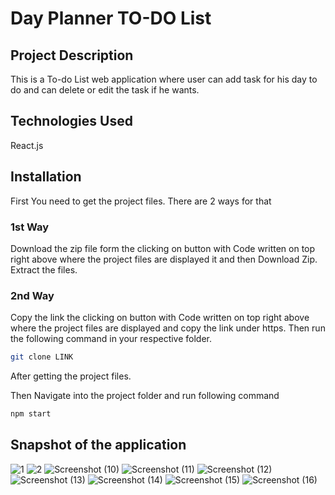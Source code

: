 # Day Planner TO-DO List

## Project Description
This is a To-do List web application where user can add task for his day to do and can delete or edit the task if he wants.

## Technologies Used
React.js

## Installation

First You need to get the project files.
There are 2 ways for that

### 1st Way
Download the zip file form the clicking on button with Code written on top right above where the project files are displayed it and then Download Zip.
Extract the files.

### 2nd Way
Copy the link the clicking on button with Code written on top right above where the project files are displayed and copy the link under https.
Then run the following command in your respective folder.
```bash
git clone LINK
```

After getting the project files.

Then Navigate into the project folder and run following command
```bash
npm start
```
## Snapshot of the application
![1](https://github.com/Programmer-Kishan/Day-Planner/assets/69651170/c134f8ef-d334-44db-a3e9-d852ea9a1521)
![2](https://github.com/Programmer-Kishan/Day-Planner/assets/69651170/625cdd6c-042a-4dad-952b-2bb437759d8c)
![Screenshot (10)](https://github.com/Programmer-Kishan/Day-Planner/assets/69651170/ceb4cba5-3667-4bf3-a580-3cb77264914d)
![Screenshot (11)](https://github.com/Programmer-Kishan/Day-Planner/assets/69651170/2e1664cf-efe4-406f-a621-3db0fa7ac941)
![Screenshot (12)](https://github.com/Programmer-Kishan/Day-Planner/assets/69651170/57b70250-af98-4f1f-918e-fad0ec9de4c6)
![Screenshot (13)](https://github.com/Programmer-Kishan/Day-Planner/assets/69651170/84d55563-cb8e-49b6-a10a-a23c55f895ca)
![Screenshot (14)](https://github.com/Programmer-Kishan/Day-Planner/assets/69651170/90fa55ae-6c65-4d25-8dcd-317ee446d44e)
![Screenshot (15)](https://github.com/Programmer-Kishan/Day-Planner/assets/69651170/7d0b26be-a02d-430d-be2b-6d3ade68fe87)
![Screenshot (16)](https://github.com/Programmer-Kishan/Day-Planner/assets/69651170/45ddfd49-36c7-4012-9913-cde1983e02bf)
